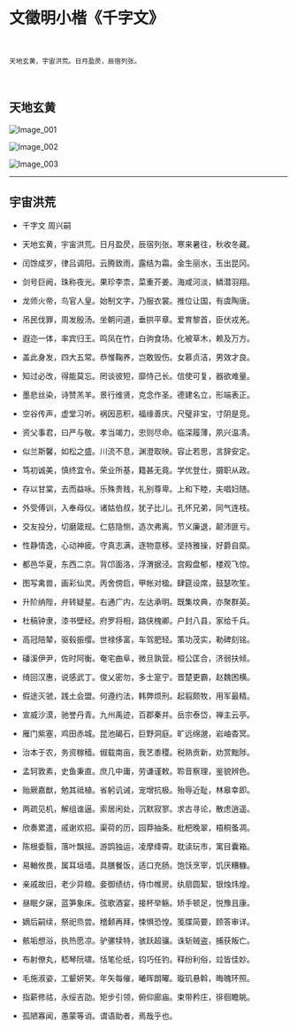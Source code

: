 # 文徵明小楷《千字文》

<br />

```
天地玄黄，宇宙洪荒。日月盈昃，辰宿列张。
```

<br />

## 天地玄黄


![Image_001]( https://bitbucket.org/xu12345/document/raw/114a5f5c292cc412cd46304dc1d20cfda7c7a7f8/imgs/shufa/文徵明-小楷千字文/Image_001.png )


![Image_002]( https://bitbucket.org/xu12345/document/raw/114a5f5c292cc412cd46304dc1d20cfda7c7a7f8/imgs/shufa/文徵明-小楷千字文/Image_002.png )


![Image_003]( https://bitbucket.org/xu12345/document/raw/114a5f5c292cc412cd46304dc1d20cfda7c7a7f8/imgs/shufa/文徵明-小楷千字文/Image_003.png )

---

## 宇宙洪荒


- 千字文 周兴嗣
 
- 天地玄黄，宇宙洪荒。日月盈昃，辰宿列张。寒来暑往，秋收冬藏。
- 闰馀成岁，律吕调阳。云腾致雨，露结为霜。金生丽水，玉出昆冈。
- 剑号巨阙，珠称夜光。果珍李柰，菜重芥姜。海咸河淡，鳞潜羽翔。
- 龙师火帝，鸟官人皇。始制文字，乃服衣裳。推位让国，有虞陶唐。
- 吊民伐罪，周发殷汤。坐朝问道，垂拱平章。爱育黎首，臣伏戎羌。
- 遐迩一体，率宾归王。鸣凤在竹，白驹食场。化被草木，赖及万方。
- 盖此身发，四大五常。恭惟鞠养，岂敢毁伤。女慕贞洁，男效才良。
- 知过必改，得能莫忘。罔谈彼短，靡恃己长。信使可复，器欲难量。
- 墨悲丝染，诗赞羔羊。景行维贤，克念作圣。德建名立，形端表正。
- 空谷传声，虚堂习听。祸因恶积，福缘善庆。尺璧非宝，寸阴是竞。
- 资父事君，曰严与敬。孝当竭力，忠则尽命。临深履薄，夙兴温凊。
- 似兰斯馨，如松之盛。川流不息，渊澄取映。容止若思，言辞安定。
- 笃初诚美，慎终宜令。荣业所基，籍甚无竟。学优登仕，摄职从政。
- 存以甘棠，去而益咏。乐殊贵贱，礼别尊卑。上和下睦，夫唱妇随。
- 外受傅训，入奉母仪。诸姑伯叔，犹子比儿。孔怀兄弟，同气连枝。
- 交友投分，切磨箴规。仁慈隐恻，造次弗离。节义廉退，颠沛匪亏。
- 性静情逸，心动神疲。守真志满，逐物意移。坚持雅操，好爵自縻。
- 都邑华夏，东西二京。背邙面洛，浮渭据泾。宫殿盘郁，楼观飞惊。
- 图写禽兽，画彩仙灵。丙舍傍启，甲帐对楹。肆筵设席，鼓瑟吹笙。
- 升阶纳陛，弁转疑星。右通广内，左达承明。既集坟典，亦聚群英。
- 杜稿钟隶，漆书壁经。府罗将相，路侠槐卿。户封八县，家给千兵。
- 高冠陪辇，驱毂振缨。世禄侈富，车驾肥轻。策功茂实，勒碑刻铭。
- 磻溪伊尹，佐时阿衡。奄宅曲阜，微旦孰营。桓公匡合，济弱扶倾。
- 绮回汉惠，说感武丁。俊乂密勿，多士寔宁。晋楚更霸，赵魏困横。
- 假途灭虢，践土会盟。何遵约法，韩弊烦刑。起翦颇牧，用军最精。
- 宣威沙漠，驰誉丹青。九州禹迹，百郡秦并。岳宗泰岱，禅主云亭。
- 雁门紫塞，鸡田赤城。昆池碣石，巨野洞庭。旷远绵邈，岩岫杳冥。
- 治本于农，务资稼穑。俶载南亩，我艺黍稷。税熟贡新，劝赏黜陟。
- 孟轲敦素，史鱼秉直。庶几中庸，劳谦谨敕。聆音察理，鉴貌辨色。
- 贻厥嘉猷，勉其祗植。省躬讥诫，宠增抗极。殆辱近耻，林皋幸即。
- 两疏见机，解组谁逼。索居闲处，沉默寂寥。求古寻论，散虑逍遥。
- 欣奏累遣，戚谢欢招。渠荷的历，园莽抽条。枇杷晚翠，梧桐蚤凋。
- 陈根委翳，落叶飘摇。游鹍独运，凌摩绛霄。耽读玩市，寓目囊箱。
- 易輶攸畏，属耳垣墙。具膳餐饭，适口充肠。饱饫烹宰，饥厌糟糠。
- 亲戚故旧，老少异粮。妾御绩纺，侍巾帷房。纨扇圆絜，银烛炜煌。
- 昼眠夕寐，蓝笋象床。弦歌酒宴，接杯举觞。矫手顿足，悦豫且康。
- 嫡后嗣续，祭祀烝尝。稽颡再拜，悚惧恐惶。笺牒简要，顾答审详。
- 骸垢想浴，执热愿凉。驴骡犊特，骇跃超骧。诛斩贼盗，捕获叛亡。
- 布射僚丸，嵇琴阮啸。恬笔伦纸，钧巧任钓。释纷利俗，竝皆佳妙。
- 毛施淑姿，工颦妍笑。年矢每催，曦晖朗曜。璇玑悬斡，晦魄环照。
- 指薪修祜，永绥吉劭。矩步引领，俯仰廊庙。束带矜庄，徘徊瞻眺。
- 孤陋寡闻，愚蒙等诮。谓语助者，焉哉乎也。


